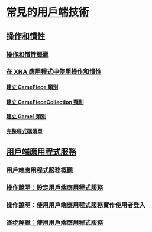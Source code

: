 # [常見的用戶端技術](index.md)
## [操作和慣性](manipulations-and-inertia.md)
### [操作和慣性概觀](manipulations-and-inertia-overview.md)
### [在 XNA 應用程式中使用操作和慣性](use-manipulations-and-inertia-in-an-xna-application.md)
#### [建立 GamePiece 類別](creating-the-gamepiece-class.md)
#### [建立 GamePieceCollection 類別](creating-the-gamepiececollection-class.md)
#### [建立 Game1 類別](creating-the-game1-class.md)
#### [完整程式碼清單](full-code-listings.md)
## [用戶端應用程式服務](client-application-services.md)
### [用戶端應用程式服務概觀](client-application-services-overview.md)
### [操作說明：設定用戶端應用程式服務](how-to-configure-client-application-services.md)
### [操作說明：使用用戶端應用程式服務實作使用者登入](how-to-implement-user-login-with-client-application-services.md)
### [逐步解說：使用用戶端應用程式服務](walkthrough-using-client-application-services.md)
